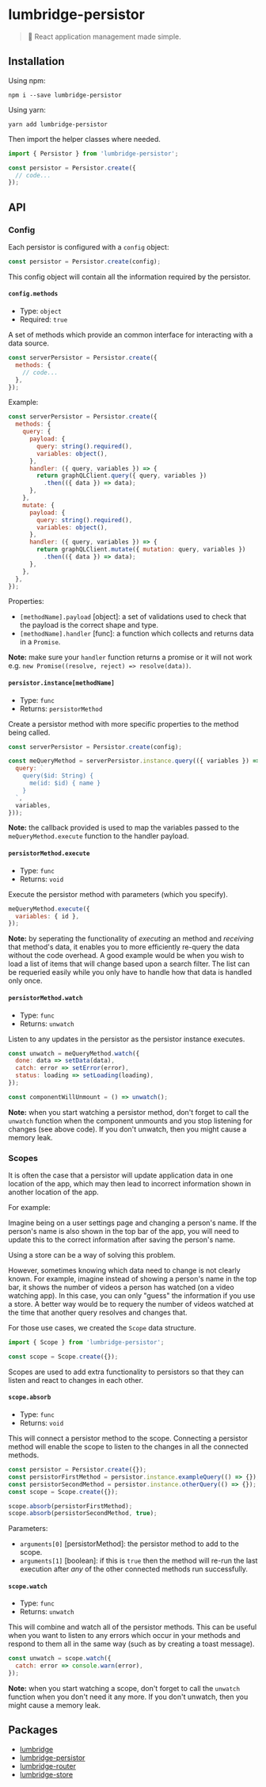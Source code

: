 # lumbridge-persistor

> 🏰 React application management made simple.

## Installation

Using npm:

```shell
npm i --save lumbridge-persistor
```

Using yarn:

```shell
yarn add lumbridge-persistor
```

Then import the helper classes where needed.

```js
import { Persistor } from 'lumbridge-persistor';

const persistor = Persistor.create({
  // code...
});
```

## API

### Config

Each persistor is configured with a `config` object:

```js
const persistor = Persistor.create(config);
```

This config object will contain all the information required by the persistor.

#### `config.methods`

- Type: `object`
- Required: `true`

A set of methods which provide an common interface for interacting with a data source.

```js
const serverPersistor = Persistor.create({
  methods: {
    // code...
  },
});
```

Example:

```js
const serverPersistor = Persistor.create({
  methods: {
    query: {
      payload: {
        query: string().required(),
        variables: object(),
      },
      handler: ({ query, variables }) => {
        return graphQLClient.query({ query, variables })
          .then(({ data }) => data);
      },
    },
    mutate: {
      payload: {
        query: string().required(),
        variables: object(),
      },
      handler: ({ query, variables }) => {
        return graphQLClient.mutate({ mutation: query, variables })
          .then(({ data }) => data);
      },
    },
  },
});
```

Properties:

- `[methodName].payload` [object]: a set of validations used to check that the payload is the correct shape and type.
- `[methodName].handler` [func]: a function which collects and returns data in a `Promise`.

**Note:** make sure your `handler` function returns a promise or it will not work e.g. `new Promise((resolve, reject) => resolve(data))`.

#### `persistor.instance[methodName]`

- Type: `func`
- Returns: `persistorMethod`

Create a persistor method with more specific properties to the method being called.

```js
const serverPersistor = Persistor.create(config);

const meQueryMethod = serverPersistor.instance.query(({ variables }) => ({
  query: `
    query($id: String) {
      me(id: $id) { name }
    }
  `,
  variables,
}));
```

**Note:** the callback provided is used to map the variables passed to the `meQueryMethod.execute` function to the handler payload.

#### `persistorMethod.execute`

- Type: `func`
- Returns: `void`

Execute the persistor method with parameters (which you specify).

```js
meQueryMethod.execute({
  variables: { id },
});
```

**Note:** by seperating the functionality of *executing* an method and *receiving* that method's data, it enables you to more efficiently re-query the data without the code overhead. A good example would be when you wish to load a list of items that will change based upon a search filter. The list can be requeried easily while you only have to handle how that data is handled only once.

#### `persistorMethod.watch`

- Type: `func`
- Returns: `unwatch`

Listen to any updates in the persistor as the persistor instance executes.

```js
const unwatch = meQueryMethod.watch({
  done: data => setData(data),
  catch: error => setError(error),
  status: loading => setLoading(loading),
});

const componentWillUnmount = () => unwatch();
```

**Note:** when you start watching a persistor method, don't forget to call the `unwatch` function when the component unmounts and you stop listening for changes (see above code). If you don't unwatch, then you might cause a memory leak.

### Scopes

It is often the case that a persistor will update application data in one location of the app, which may then lead to incorrect information shown in another location of the app.

For example:

Imagine being on a user settings page and changing a person's name. If the person's name is also shown in the top bar of the app, you will need to update this to the correct information after saving the person's name.

Using a store can be a way of solving this problem.

However, sometimes knowing which data need to change is not clearly known. For example, imagine instead of showing a person's name in the top bar, it shows the number of videos a person has watched (on a video watching app). In this case, you can only "guess" the information if you use a store. A better way would be to requery the number of videos watched at the time that another query resolves and changes that.

For those use cases, we created the `Scope` data structure.

```js
import { Scope } from 'lumbridge-persistor';

const scope = Scope.create({});
```

Scopes are used to add extra functionality to persistors so that they can listen and react to changes in each other.

#### `scope.absorb`

- Type: `func`
- Returns: `void`

This will connect a persistor method to the scope. Connecting a persistor method will enable the scope to listen to the changes in all the connected methods.

```js
const persistor = Persistor.create({});
const persistorFirstMethod = persistor.instance.exampleQuery(() => {});
const persistorSecondMethod = persistor.instance.otherQuery(() => {});
const scope = Scope.create({});

scope.absorb(persistorFirstMethod);
scope.absorb(persistorSecondMethod, true);
```

Parameters:

- `arguments[0]` [persistorMethod]: the persistor method to add to the scope.
- `arguments[1]` [boolean]: if this is `true` then the method will re-run the last execution after *any* of the other connected methods run successfully.

#### `scope.watch`

- Type: `func`
- Returns: `unwatch`

This will combine and watch all of the persistor methods. This can be useful when you want to listen to any errors which occur in your methods and respond to them all in the same way (such as by creating a toast message).

```js
const unwatch = scope.watch({
  catch: error => console.warn(error),
});
```

**Note:** when you start watching a scope, don't forget to call the `unwatch` function when you don't need it any more. If you don't unwatch, then you might cause a memory leak.

## Packages

- [lumbridge](https://github.com/jackrobertscott/lumbridge/tree/master/packages/lumbridge)
- [lumbridge-persistor](https://github.com/jackrobertscott/lumbridge/tree/master/packages/lumbridge-persistor)
- [lumbridge-router](https://github.com/jackrobertscott/lumbridge/tree/master/packages/lumbridge-router)
- [lumbridge-store](https://github.com/jackrobertscott/lumbridge/tree/master/packages/lumbridge-store)
